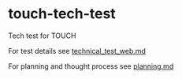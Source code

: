 # touch-tech-test

Tech test for TOUCH

For test details see [technical_test_web.md]('./docs/technical_test_web.md')

For planning and thought process see [planning.md]('./docs/planning.md')
